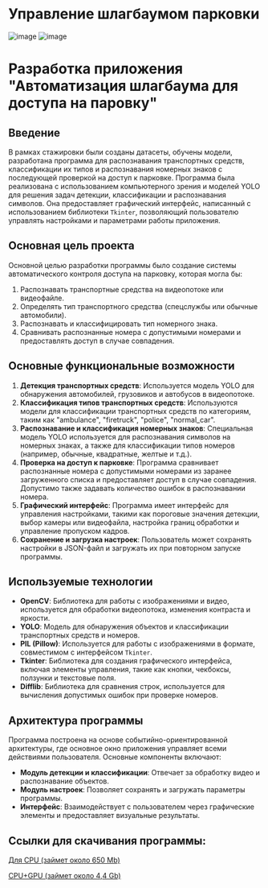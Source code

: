 # Управление шлагбаумом парковки

![image](https://github.com/i-saw/Parking-entrance-management/blob/main/GIF.gif)
![image](https://github.com/NeuronsUII/KCK-IT_2/blob/main/Ilya_Saverkin/22.png)

# Разработка приложения "Автоматизация шлагбаума для доступа на паровку"

## Введение

В рамках стажировки были созданы датасеты, обучены модели, разработана программа для распознавания транспортных средств, классификации их типов и распознавания номерных знаков с последующей проверкой на доступ к парковке. Программа была реализована с использованием компьютерного зрения и моделей YOLO для решения задач детекции, классификации и распознавания символов. Она предоставляет графический интерфейс, написанный с использованием библиотеки `Tkinter`, позволяющий пользователю управлять настройками и параметрами работы приложения.

## Основная цель проекта

Основной целью разработки программы было создание системы автоматического контроля доступа на парковку, которая могла бы:

1. Распознавать транспортные средства на видеопотоке или видеофайле.
2. Определять тип транспортного средства (спецслужбы или обычные автомобили).
3. Распознавать и классифицировать тип номерного знака.
4. Сравнивать распознанные номера с допустимыми номерами и предоставлять доступ в случае совпадения.

## Основные функциональные возможности

1. **Детекция транспортных средств**: Используется модель YOLO для обнаружения автомобилей, грузовиков и автобусов в видеопотоке.
2. **Классификация типов транспортных средств**: Используются модели для классификации транспортных средств по категориям, таким как "ambulance", "firetruck", "police", "normal_car".
3. **Распознавание и классификация номерных знаков**: Специальная модель YOLO используется для распознавания символов на номерных знаках, а также для классификации типов номеров (например, обычные, квадратные, желтые и т.д.).
4. **Проверка на доступ к парковке**: Программа сравнивает распознанные номера с допустимыми номерами из заранее загруженного списка и предоставляет доступ в случае совпадения. Допустимо также задавать количество ошибок в распознавании номера.
5. **Графический интерфейс**: Программа имеет интерфейс для управления настройками, такими как пороговые значения детекции, выбор камеры или видеофайла, настройка границ обработки и управление пропуском кадров.
6. **Сохранение и загрузка настроек**: Пользователь может сохранять настройки в JSON-файл и загружать их при повторном запуске программы.

## Используемые технологии

- **OpenCV**: Библиотека для работы с изображениями и видео, используется для обработки видеопотока, изменения контраста и яркости.
- **YOLO**: Модель для обнаружения объектов и классификации транспортных средств и номеров.
- **PIL (Pillow)**: Используется для работы с изображениями в формате, совместимом с интерфейсом `Tkinter`.
- **Tkinter**: Библиотека для создания графического интерфейса, включая элементы управления, такие как кнопки, чекбоксы, ползунки и текстовые поля.
- **Difflib**: Библиотека для сравнения строк, используется для вычисления допустимых ошибок при проверке номеров.

## Архитектура программы

Программа построена на основе событийно-ориентированной архитектуры, где основное окно приложения управляет всеми действиями пользователя. Основные компоненты включают:

- **Модуль детекции и классификации**: Отвечает за обработку видео и распознавание объектов.
- **Модуль настроек**: Позволяет сохранять и загружать параметры программы.
- **Интерфейс**: Взаимодействует с пользователем через графические элементы и предоставляет визуальные результаты.


## Ссылки для скачивания программы:
[Для CPU (займет около 650 Mb)](https://drive.google.com/drive/folders/1nTGw1Fqpv2WYll4p8UFNWZ9Djkig3S10?usp=drive_link) 

[CPU+GPU (займет около 4,4 Gb)](https://drive.google.com/drive/folders/1ZnXQ8oHEhfl4R9WDozDG6lXb9BpY9MTD?usp=drive_link)

